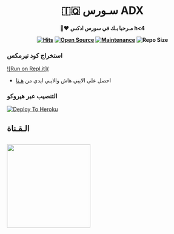 <h1 align="center"><b>🇮🇶 سـورس ADX</b></h1>
<h4 align="center">🧸♥ مـرحبا بـك في  سورس ادكس h<4

[![Hits](https://hits.seeyoufarm.com/api/count/incr/badge.svg?url=https%3A%2F%2Fgithub.com%2FADX-TEAM%2FJM-THON&count_bg=%2379C83D&title_bg=%23555555&icon=&icon_color=%23E7E7E7&title=hits&edge_flat=false)](https://github.com/ADX_TEAM/ADX-TEAM)
[![Open Source](https://badges.frapsoft.com/os/v2/open-source.png?v=103)](https://github.com/ellerbrock/open-source-badges/)
[![Maintenance](https://img.shields.io/badge/Maintained%3F-yes-green?&style=flat-square)](https://GitHub.com/ADX-TEAM/ADX-TEAM/graphs/commit-activity) 
![Repo Size](https://img.shields.io/github/repo-size/ADX-TEAM/ADX-THON?&style=flat-square&logo=github)


### استخراج كود تيرمكس  ##
[![Run on Repl.it](](https://replit.com/@lonylly/ADX#main.py/@TEAM_ADX/stringsession)
- احصل على الايبي هاش والايبي ايدي من  [هـنا](https://my.telegram.org/)    

### التنصيب عبر هيروكو ##
[![Deploy To Heroku](https://www.herokucdn.com/deploy/button.svg)](https://heroku.com/deploy?template=https://github.com/lonylly/ADX.github.io)

## الـقـناة ##
   <a href="https://t.me/TEAM_ADX"><img src="https://img.shields.io/badge/Source%20Dev%3F-here-inactive?&style=plastic?&logo=telegram" width=220px></a></p>
 - 

